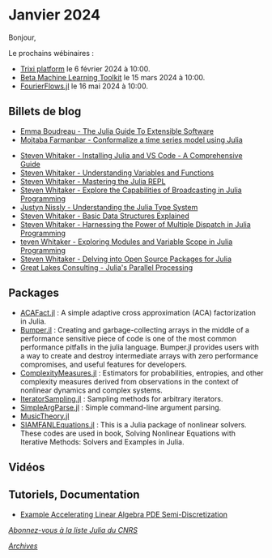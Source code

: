 # Janvier 2024 

Bonjour, 

Le prochains wébinaires :

 - [Trixi platform](https://calcul.math.cnrs.fr/cafe-julia-trixi.html) le 6 février 2024 à 10:00.
 - [Beta Machine Learning Toolkit](https://calcul.math.cnrs.fr/cafe-julia-7.html) le 15 mars 2024 à 10:00.
 - [FourierFlows.jl](https://calcul.math.cnrs.fr/cafe-julia-fourierflows.html) le 16 mai 2024 à 10:00.

## Billets de blog

- [Emma Boudreau - The Julia Guide To Extensible Software](https://chifi.dev/the-julia-guide-to-extensible-software-d4c44e269e66)
- [Mojtaba Farmanbar - Conformalize a time series model using Julia](https://juliazoid.com/conformalize-a-time-series-model-using-julia-b8f72c3f72aa)

+ [Steven Whitaker - Installing Julia and VS Code - A Comprehensive Guide](https://blog.glcs.io/install-julia-and-vscode)
+ [Steven Whitaker - Understanding Variables and Functions](https://blog.glcs.io/variables-and-functions)
+ [Steven Whitaker - Mastering the Julia REPL](https://blog.glcs.io/julia-repl)
+ [Steven Whitaker - Explore the Capabilities of Broadcasting in Julia Programming](https://blog.glcs.io/broadcasting)
+ [Justyn Nissly - Understanding the Julia Type System](https://blog.glcs.io/julia-type-system)
+ [Steven Whitaker - Basic Data Structures Explained](https://blog.glcs.io/basic-data-structures)
+ [Steven Whitaker - Harnessing the Power of Multiple Dispatch in Julia Programming](https://blog.glcs.io/multiple-dispatch)
+ [teven Whitaker - Exploring Modules and Variable Scope in Julia Programming](https://blog.glcs.io/modules-variable-scope)
+ [Steven Whitaker - Delving into Open Source Packages for Julia](https://blog.glcs.io/learning-packages)
+ [Great Lakes Consulting - Julia's Parallel Processing](https://blog.glcs.io/parallel-processing)


## Packages

- [ACAFact.jl](https://github.com/cgeoga/ACAFact.jl) : A simple adaptive cross approximation (ACA) factorization in Julia.
- [Bumper.jl](https://github.com/MasonProtter/Bumper.jl) : Creating and garbage-collecting arrays in the middle of a performance sensitive piece of code is one of the most common performance pitfalls in the julia language. Bumper.jl provides users with a way to create and destroy intermediate arrays with zero performance compromises, and useful features for developers.
- [ComplexityMeasures.jl](https://github.com/JuliaDynamics/ComplexityMeasures.jl) : Estimators for probabilities, entropies, and other complexity measures derived from observations in the context of nonlinear dynamics and complex systems.
- [IteratorSampling.jl](https://github.com/Tortar/IteratorSampling.jl) : Sampling methods for arbitrary iterators.
- [SimpleArgParse.jl](https://github.com/admercs/SimpleArgParse.jl) : Simple command-line argument parsing.
- [MusicTheory.jl](https://github.com/dpsanders/MusicTheory.jl)
- [SIAMFANLEquations.jl](https://github.com/ctkelley/SIAMFANLEquations.jl) : This is a Julia package of nonlinear solvers. These codes are used in book, Solving Nonlinear Equations with Iterative Methods: Solvers and Examples in Julia.

## Vidéos

## Tutoriels, Documentation

- [Example Accelerating Linear Algebra PDE Semi-Discretization](https://docs.sciml.ai/DiffEqDocs/stable/tutorials/faster_ode_example/#Example-Accelerating-Linear-Algebra-PDE-Semi-Discretization)

[*Abonnez-vous à la liste Julia du CNRS*](https://listes.services.cnrs.fr/wws/subscribe/julia)

[*Archives*](https://pnavaro.github.io/NouvellesJulia)
